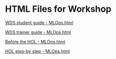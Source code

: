 ﻿# HTML Files for Workshop
[WDS student guide - MLOps.html](https://cloudworkshop.blob.core.windows.net/ml-ops/Whiteboard%20design%20session/WDS%20student%20guide%20-%20MLOps.html)

[WDS trainer guide - MLOps.html](https://cloudworkshop.blob.core.windows.net/ml-ops/Whiteboard%20design%20session/WDS%20trainer%20guide%20-%20MLOps.html)

[Before the HOL - MLOps.html](https://cloudworkshop.blob.core.windows.net/ml-ops/Hands-on%20lab/Before%20the%20HOL%20-%20MLOps.html)

[HOL step-by step - MLOps.html](https://cloudworkshop.blob.core.windows.net/ml-ops/Hands-on%20lab/HOL%20step-by%20step%20-%20MLOps.html)

